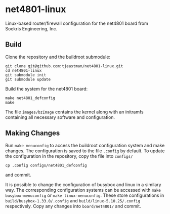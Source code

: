 net4801-linux
=============

Linux-based router/firewall configuration for the net4801 board from Soekris Engineering, Inc.

## Build

Clone the repository and the buildroot submodule:
```
git clone git@github.com:tjeastman/net4801-linux.git
cd net4801-linux
git submodule init
git submodule update
```

Build the system for the net4801 board:
```
make net4801_defconfig
make
```

The file `images/bzImage` contains the kernel along with an initramfs containing all necessary software and configuration.

## Making Changes

Run `make menuconfig` to access the buildroot configuration system and make changes.
The configuration is saved to the file `.config` by default.
To update the configuration in the repository, copy the file into `configs/`
```
cp .config configs/net4801_defconfig
```
and commit.

It is possible to change the configuration of busybox and linux in a similary way.
The corresponding configuration systems can be accessed with `make busybox-menuconfig` or `make linux-menuconfig`.
These store configurations in `build/busybox-1.33.0/.config` and `build/linux-5.10.25/.config` respectively.
Copy any changes into `board/net4801/` and commit.
